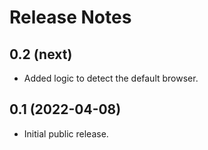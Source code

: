 # Release Notes

## 0.2 (next)

- Added logic to detect the default browser.

## 0.1 (2022-04-08)

 - Initial public release.
